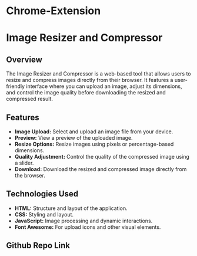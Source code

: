 # Chrome-Extension
# Image Resizer and Compressor

## Overview

The Image Resizer and Compressor is a web-based tool that allows users to resize and compress images directly from their browser. It features a user-friendly interface where you can upload an image, adjust its dimensions, and control the image quality before downloading the resized and compressed result.

## Features

- **Image Upload:** Select and upload an image file from your device.
- **Preview:** View a preview of the uploaded image.
- **Resize Options:** Resize images using pixels or percentage-based dimensions.
- **Quality Adjustment:** Control the quality of the compressed image using a slider.
- **Download:** Download the resized and compressed image directly from the browser.

## Technologies Used

- **HTML:** Structure and layout of the application.
- **CSS:** Styling and layout.
- **JavaScript:** Image processing and dynamic interactions.
- **Font Awesome:** For upload icons and other visual elements.

## Github Repo Link



